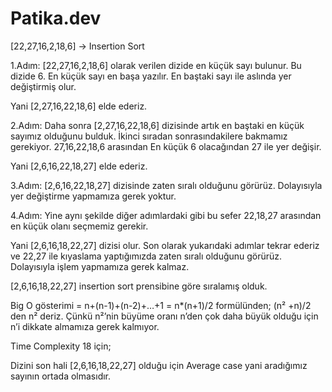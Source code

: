 # Patika.dev


[22,27,16,2,18,6] -> Insertion Sort

1.Adım: 
[22,27,16,2,18,6] olarak verilen dizide en küçük sayı bulunur. Bu dizide 6.
En küçük sayı en başa yazılır. En baştaki sayı ile aslında yer değiştirmiş olur.

Yani [2,27,16,22,18,6] elde ederiz.

2.Adım: 
Daha sonra [2,27,16,22,18,6] dizisinde artık en baştaki en küçük sayımız olduğunu bulduk. İkinci sıradan sonrasındakilere bakmamız gerekiyor. 27,16,22,18,6 arasından
En küçük 6 olacağından 27 ile yer değişir. 

Yani [2,6,16,22,18,27] elde ederiz.

3.Adım: 
[2,6,16,22,18,27] dizisinde zaten sıralı olduğunu görürüz. Dolayısıyla yer değiştirme yapmamıza gerek yoktur.

4.Adım:
Yine aynı şekilde diğer adımlardaki gibi bu sefer 22,18,27 arasından en küçük olanı seçmemiz gerekir.

 Yani [2,6,16,18,22,27] dizisi olur.
Son olarak yukarıdaki adımlar tekrar ederiz ve 22,27 ile kıyaslama yaptığımızda zaten sıralı olduğunu görürüz. Dolayısıyla işlem yapmamıza gerek kalmaz.


[2,6,16,18,22,27] insertion sort prensibine göre sıralamış olduk.

Big O gösterimi = n+(n-1)+(n-2)+…+1 = n*(n+1)/2 formülünden;
(n² +n)/2 den n² deriz. Çünkü n²’nin büyüme oranı n’den çok daha büyük olduğu için n’i dikkate almamıza gerek kalmıyor.

Time Complexity 18 için;

Dizini son hali [2,6,16,18,22,27] olduğu için Average case yani aradığımız sayının ortada olmasıdır.


